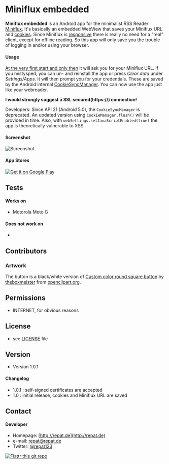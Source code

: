 Miniflux embedded
======
**Miniflux embedded** is an Android app for the minimalist RSS Reader [Miniflux](http://miniflux.net). It's basically an embedded WebView that saves your Miniflux URL and [cookies](https://en.wikipedia.org/wiki/Magic_cookie). Since Miniflux is [responsive](https://en.wikipedia.org/wiki/Responsive_web_design) there is really no need for a "real" client, except for offline reading. So this app will only save you the trouble of logging in and/or using your browser.

#### Usage
[At the very first start and only then](https://www.youtube.com/watch?v=A4I9DMSvJxg) it will ask you for your Miniflux URL. If you mistysped, you can un- and reinstall the app or press *Clear data* under *Settings/Apps*.
It will then prompt you for your credentials. These are saved by the Android internal [CookieSyncManager](https://developer.android.com/reference/android/webkit/CookieSyncManager.html). You can now use the app just like your webreader.

**I would strongly suggest a SSL secured(https://) connection!**

Developers: Since API 21 (Android 5.0), the `CookieSyncManager` is deprecated. An updated version using `CookieManager.flush()` will be provided in time. Also, with `webSettings.setJavaScriptEnabled(true)` the app is theoretically vulnerable to XSS.

#### Screenshot
![Screenshot](http://repat.de/Bilder/screenies/miniflux-embedded-android.png "Screenshot")

#### App Stores
[![Get it on Google Play](https://raw.github.com/repat/README-template/master/googleplay.png)](https://play.google.com/store/apps/details?id=de.repat.embeddedminiflux)

## Tests
#### Works on
* Motorola Moto G

#### Does not work on
*

## Contributors
### Artwork
The button is a black/white version of  [Custom color round square button](https://openclipart.org/detail/164215/custom-color-round-square-button-by-theboxmeister) by [theboxmeister](https://openclipart.org/user-detail/theboxmeister) from [openclipart.org](https://openclipart.org).

## Permissions
* INTERNET, for obvious reasons

## License 
* see [LICENSE](https://github.com/repat/miniflux-embedded-android/blob/master/LICENSE.md) file

## Version 
* Version 1.0.1

#### Changelog
* 1.0.1 : self-signed certificates are accepted
* 1.0   : initial release, cookies and Miniflux URL are saved

## Contact
#### Developer
* Homepage: [http://repat.de](http://repat.de)
* e-mail: repat@repat.de
* Twitter: [@repat123](https://twitter.com/twitterhandle "repat123 on twitter")

[![Flattr this git repo](http://api.flattr.com/button/flattr-badge-large.png)](https://flattr.com/submit/auto?user_id=repat&url=https://github.com/repat/minifluxembedded&title=minifluxembedded&language=&tags=github&category=software) 


